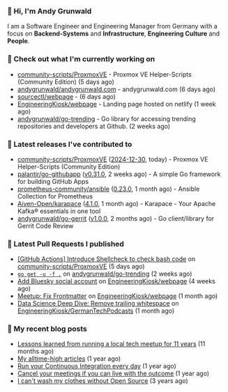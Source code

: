 ### 👋 Hi, I'm Andy Grunwald

I am a Software Engineer and Engineering Manager from Germany with a focus on **Backend-Systems** and **Infrastructure**, **Engineering Culture** and **People**.

### 👷 Check out what I'm currently working on


- [community-scripts/ProxmoxVE](https://github.com/community-scripts/ProxmoxVE) - Proxmox VE Helper-Scripts (Community Edition)  (5 days ago)
- [andygrunwald/andygrunwald.com](https://github.com/andygrunwald/andygrunwald.com) - andygrunwald.com (6 days ago)
- [sourcectl/webpage](https://github.com/sourcectl/webpage) -  (6 days ago)
- [EngineeringKiosk/webpage](https://github.com/EngineeringKiosk/webpage) - Landing page hosted on netlify (1 week ago)
- [andygrunwald/go-trending](https://github.com/andygrunwald/go-trending) - Go library for accessing trending repositories and developers at Github. (2 weeks ago)

### 🔭 Latest releases I've contributed to


- [community-scripts/ProxmoxVE](https://github.com/community-scripts/ProxmoxVE) ([2024-12-30](https://github.com/community-scripts/ProxmoxVE/releases/tag/2024-12-30), today) - Proxmox VE Helper-Scripts (Community Edition) 
- [palantir/go-githubapp](https://github.com/palantir/go-githubapp) ([v0.31.0](https://github.com/palantir/go-githubapp/releases/tag/v0.31.0), 2 weeks ago) - A simple Go framework for building GitHub Apps
- [prometheus-community/ansible](https://github.com/prometheus-community/ansible) ([0.23.0](https://github.com/prometheus-community/ansible/releases/tag/0.23.0), 1 month ago) - Ansible Collection for Prometheus
- [Aiven-Open/karapace](https://github.com/Aiven-Open/karapace) ([4.1.0](https://github.com/Aiven-Open/karapace/releases/tag/4.1.0), 1 month ago) - Karapace - Your Apache Kafka® essentials in one tool
- [andygrunwald/go-gerrit](https://github.com/andygrunwald/go-gerrit) ([v1.0.0](https://github.com/andygrunwald/go-gerrit/releases/tag/v1.0.0), 2 months ago) - Go client/library for Gerrit Code Review

### 🔨 Latest Pull Requests I published


- [[GitHub Actions] Introduce Shellcheck to check bash code](https://github.com/community-scripts/ProxmoxVE/pull/1018) on [community-scripts/ProxmoxVE](https://github.com/community-scripts/ProxmoxVE) (5 days ago)
- [`go get -u -f .`](https://github.com/andygrunwald/go-trending/pull/56) on [andygrunwald/go-trending](https://github.com/andygrunwald/go-trending) (2 weeks ago)
- [Add Bluesky social account](https://github.com/EngineeringKiosk/webpage/pull/942) on [EngineeringKiosk/webpage](https://github.com/EngineeringKiosk/webpage) (4 weeks ago)
- [Meetup: Fix Frontmatter](https://github.com/EngineeringKiosk/webpage/pull/929) on [EngineeringKiosk/webpage](https://github.com/EngineeringKiosk/webpage) (1 month ago)
- [Data Science Deep Dive: Remove trailing whitespace](https://github.com/EngineeringKiosk/GermanTechPodcasts/pull/315) on [EngineeringKiosk/GermanTechPodcasts](https://github.com/EngineeringKiosk/GermanTechPodcasts) (1 month ago)

### 📝 My recent blog posts


- [Lessons learned from running a local tech meetup for 11 years](https://andygrunwald.com/blog/lessons-learned-from-running-a-local-tech-meetup-for-11-years/) (11 months ago)
- [My alltime-high articles](https://andygrunwald.com/blog/my-all-time-high-articles/) (1 year ago)
- [Run your Continuous Integration every day](https://andygrunwald.com/blog/run-your-continuous-integration-every-day/) (1 year ago)
- [Cancel your meetings if you can live with the outcome](https://andygrunwald.com/blog/cancel-your-meetings-if-you-can-live-with-the-outcome/) (1 year ago)
- [I can&#39;t wash my clothes without Open Source](https://andygrunwald.com/blog/i-cant-wash-my-clothes-without-open-source/) (3 years ago)

